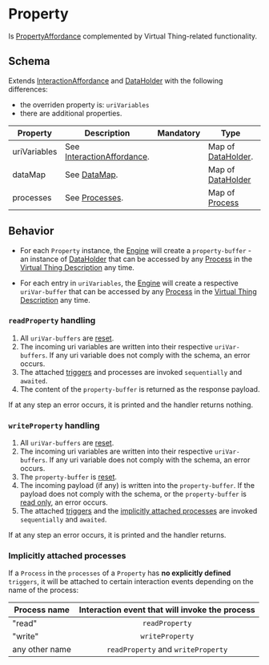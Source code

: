 # Property
Is [PropertyAffordance] complemented by Virtual Thing-related functionality.

## Schema
Extends [InteractionAffordance] and [DataHolder] with the following differences:
- the overriden property is: `uriVariables`
- there are additional properties.

| Property | Description | Mandatory | Type | Default |
|----------|-------------|:---------:|------|:-------:|
|uriVariables|See [InteractionAffordance].||Map of [DataHolder].||
| dataMap | See [DataMap]. | | Map of [DataHolder] | |
| processes | See [Processes]. | | Map of [Process] | |

## Behavior
- For each `Property` instance, the [Engine] will create a `property-buffer` - an instance of [DataHolder] that can be accessed by any [Process] in the [Virtual Thing Description][vtd] any time.

- For each entry in `uriVariables`, the [Engine] will create a respective `uriVar-buffer` that can be accessed by any [Process] in the [Virtual Thing Description][vtd] any time.

### `readProperty` handling
1. All `uriVar-buffers` are [reset].
2. The incoming uri variables are written into their respective `uriVar-buffers`. If any uri variable does not comply with the schema, an error occurs.
3. The attached [triggers][Trigger] and processes are invoked `sequentially` and `awaited`.
4. The content of the `property-buffer` is returned as the response payload.

If at any step an error occurs, it is printed and the handler returns nothing.

### `writeProperty` handling
1. All `uriVar-buffers` are [reset].
2. The incoming uri variables are written into their respective `uriVar-buffers`. If any uri variable does not comply with the schema, an error occurs.
3. The `property-buffer` is [reset].
4. The incoming payload (if any) is written into the `property-buffer`. If the payload does not comply with the schema, or the `property-buffer` is [read only][RO], an error occurs.
5. The attached [triggers][Trigger] and the [implicitly attached processes](#implicitly-attached-processes) are invoked `sequentially` and `awaited`.

If at any step an error occurs, it is printed and the handler returns.

### Implicitly attached processes
If a `Process` in the `processes` of a `Property` has **no explicitly defined** `triggers`, it will be attached to certain interaction events depending on the name of the process:  

|Process name|Interaction event that will invoke the process|
|------------|:---------------:|
|"read"|`readProperty`|
|"write"|`writeProperty`|
|any other name|`readProperty` and `writeProperty`|


[InteractionAffordance]: https://www.w3.org/TR/wot-thing-description/#interactionaffordance

[PropertyAffordance]: https://www.w3.org/TR/wot-thing-description/#propertyaffordance

[Trigger]: ../helper_components/Trigger.md

[RO]: DataHolder.md#reset-value-and-access-rights
[reset]: DataHolder.md#reset-value-and-access-rights

[DataHolder]: DataHolder.md
[Process]: Process.md

[vtd]: ../Definitions.md#virtual-thing-description
[Engine]: ../Definitions.md#virtual-thing-engine-and-engine

[DataMap]: ../Architecture.md#DataMap
[Processes]: ../Architecture.md#Processes
